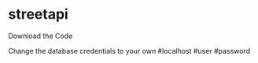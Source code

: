 # streetapi

Download the Code

Change the database credentials to your own
#localhost
#user
#password 



